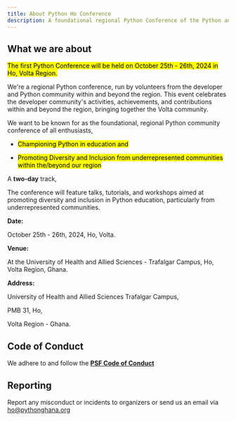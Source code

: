 ```yaml
---
title: About Python Ho Conference
description: A foundational regional Python Conference of the Python and developer community in Volta.
---
```


## What we are about

<mark>The first Python Conference will be held on October 25th - 26th, 2024 in Ho, Volta Region.</mark>


We're a regional Python conference, run by volunteers from the developer and Python community within and beyond the region. This event celebrates the developer community's activities, achievements, and contributions within and beyond the region, bringing together the Volta community.

<!-- A regional Python conference by the people of Volta from the Python Ho community and run by volunteers from the Python community in Ho and Volta. This event aims to bring together the developer community under one umbrella within and beyond the region to celebrate the community’s activities, achievements, and the general contributors at large. -->

We want to be known for as the foundational, regional Python community conference of all enthusiasts,

- <mark>Championing Python in education and</mark>

- <mark>Promoting Diversity and Inclusion from underrepresented communities within the/beyond our region</mark>

<!-- Leveraging the idea of raising internal funds to support in-house activities to become less reliant on external funds in the near future. -->

<!-- A **two-day** track gathering of talks and tutorials/workshops aimed at promoting diversity and inclusion, Python in education, and promoting the use, leverage, and adoption of the Python programming language from underrepresented communities/regions. -->

A **two-day** track,

The conference will feature talks, tutorials, and workshops aimed at promoting diversity and inclusion in Python education, particularly from underrepresented communities.

**Date:**  

October 25th - 26th, 2024, Ho, Volta.

**Venue:**  

At the University of Health and Allied Sciences - Trafalgar Campus, Ho, Volta Region, Ghana.

**Address:**

University of Health and Allied Sciences Trafalgar Campus,

PMB 31, Ho,

Volta Region - Ghana.

## Code of Conduct

We adhere to and follow the <a href="https://policies.python.org/python.org/code-of-conduct/" target="_blank">**PSF Code of Conduct**</a>

## Reporting

Report any misconduct or incidents to organizers or send us an email via [ho@pythonghana.org](mailto:ho@pythonghana.org)
